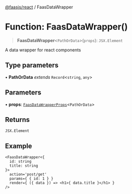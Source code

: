 [@faasjs/react](../README.md) / FaasDataWrapper

# Function: FaasDataWrapper()

> **FaasDataWrapper**\<`PathOrData`\>(`props`): `JSX.Element`

A data wrapper for react components

## Type parameters

• **PathOrData** *extends* `Record`\<`string`, `any`\>

## Parameters

• **props**: [`FaasDataWrapperProps`](../type-aliases/FaasDataWrapperProps.md)\<`PathOrData`\>

## Returns

`JSX.Element`

## Example

```tsx
<FaasDataWrapper<{
  id: string
  title: string
}>
  action='post/get'
  params={ { id: 1 } }
  render={ ({ data }) => <h1>{ data.title }</h1> }
/>
```
